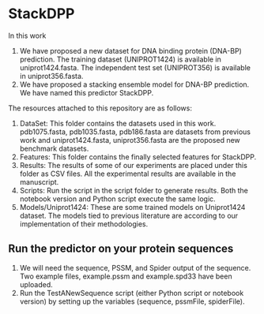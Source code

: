 # StackDPP
In this work
  1. We have proposed a new dataset for DNA binding protein (DNA-BP) prediction. The training dataset (UNIPROT1424) is available in uniprot1424.fasta. The independent test set (UNIPROT356) is available in uniprot356.fasta.
  2. We have proposed a stacking ensemble model for DNA-BP prediction. We have named this predictor StackDPP.
 
The resources attached to this repository are as follows:
  1. DataSet: This folder contains the datasets used in this work. pdb1075.fasta, pdb1035.fasta, pdb186.fasta are datasets from previous work and uniprot1424.fasta, uniprot356.fasta are the proposed new benchmark datasets.
  2. Features: This folder contains the finally selected features for StackDPP.
  3. Results: The results of some of our experiments are placed under this folder as CSV files. All the experimental results are available in the manuscript.
  4. Scripts: Run the script in the script folder to generate results. Both the notebook version and Python script execute the same logic.
  5. Models/Uniprot1424: These are some trained models on Uniprot1424 dataset. The models tied to previous literature are according to our implementation of their methodologies.
     
 ## Run the predictor on your protein sequences
  1. We will need the sequence, PSSM, and Spider output of the sequence. Two example files, example.pssm and example.spd33 have been uploaded.
  2. Run the TestANewSequence script (either Python script or notebook version) by setting up the variables (sequence, pssmFile, spiderFile).


